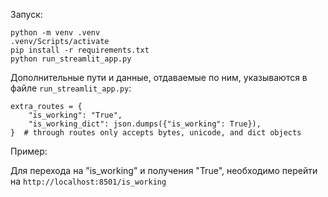 Запуск:
```
python -m venv .venv  
.venv/Scripts/activate  
pip install -r requirements.txt
python run_streamlit_app.py 
```
Дополнительные пути и данные, отдаваемые по ним, указываются в файле ```run_streamlit_app.py```:
```
extra_routes = {
    "is_working": "True",
    "is_working_dict": json.dumps({"is_working": True}),
}  # through routes only accepts bytes, unicode, and dict objects
```
Пример:

Для перехода на "is_working" и получения "True", необходимо перейти на ```http://localhost:8501/is_working```